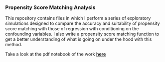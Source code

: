 ### Propensity Score Matching Analysis

This repository contains files in which I perform a series of exploratory simulations designed to compare the accuracy and suitability of propensity score matching with those of regression with conditioning on the confounding variables. I also write a propensity score matching function to get a better understanding of what is going on under the hood with this method.

Take a look at the pdf notebook of the work [**here**](/Propensity_score_Matching.pdf)